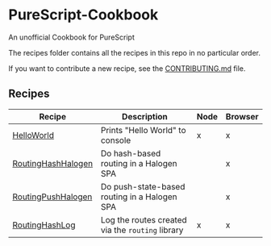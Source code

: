 # PureScript-Cookbook

An unofficial Cookbook for PureScript

The recipes folder contains all the recipes in this repo in no particular order.

If you want to contribute a new recipe, see the [CONTRIBUTING.md](./CONTRIBUTING.md) file.

## Recipes

| Recipe | Description | Node | Browser |
| - | - | - | - |
| [HelloWorld](./recipes/HelloWorld) | Prints "Hello World" to console | x | x |
| [RoutingHashHalogen](./recipes/RoutingHashHalogen) | Do hash-based routing in a Halogen SPA |   | x |
| [RoutingPushHalogen](./recipes/RoutingPushHalogen) | Do push-state-based routing in a Halogen SPA |   | x |
| [RoutingHashLog](./recipes/RoutingHashLog) | Log the routes created via the `routing` library | x | x |
